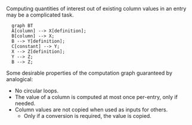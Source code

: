 Computing quantities of interest out of existing column values in an entry may be a complicated task.

```mermaid
  graph BT
  A[column] --> X[definition];
  B[column] --> X;
  B --> Y[definition];
  C[constant] --> Y;
  X --> Z[definition];
  Y --> Z;
  B --> Z;
```
Some desirable properties of the computation graph guaranteed by analogical:

- No circular loops.
- The value of a column is computed at most once per-entry, only if needed.
- Column values are not copied when used as inputs for others.
    - Only if a conversion is required, the value is copied.